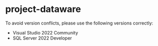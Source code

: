 # project-dataware
To avoid version conflicts, please use the following versions correctly:
+ Visual Studio 2022 Community
+ SQL Server 2022 Developer
